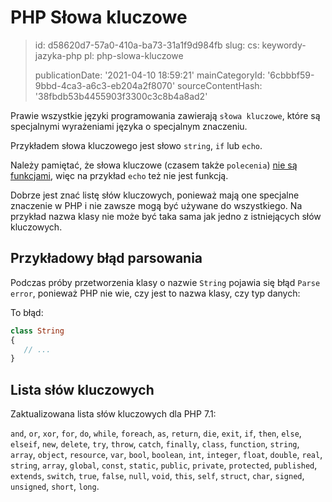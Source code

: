 PHP Słowa kluczowe
==================

> id: d58620d7-57a0-410a-ba73-31a1f9d984fb
> slug:
> 	cs: keywordy-jazyka-php
> 	pl: php-slowa-kluczowe
> 
> publicationDate: '2021-04-10 18:59:21'
> mainCategoryId: '6cbbbf59-9bbd-4ca3-a6c3-eb204a2f8070'
> sourceContentHash: '38fbdb53b4455903f3300c3c8b4a8ad2'

Prawie wszystkie języki programowania zawierają `słowa kluczowe`, które są specjalnymi wyrażeniami języka o specjalnym znaczeniu.

Przykładem słowa kluczowego jest słowo `string`, `if` lub `echo`.

Należy pamiętać, że słowa kluczowe (czasem także `polecenia`) <a href="/polecenia-i-funkcje">nie są funkcjami</a>, więc na przykład `echo` też nie jest funkcją.

Dobrze jest znać listę słów kluczowych, ponieważ mają one specjalne znaczenie w PHP i nie zawsze mogą być używane do wszystkiego. Na przykład nazwa klasy nie może być taka sama jak jedno z istniejących słów kluczowych.

Przykładowy błąd parsowania
-------------------

Podczas próby przetworzenia klasy o nazwie `String` pojawia się błąd `Parse error`, ponieważ PHP nie wie, czy jest to nazwa klasy, czy typ danych:

To błąd:

```php
class String
{
   // ...
}
```

Lista słów kluczowych
-------------------

Zaktualizowana lista słów kluczowych dla PHP 7.1:

`and`, `or`, `xor`, `for`, `do`, `while`, `foreach`, `as`, `return`, `die`, `exit`, `if`, `then`, `else`, `elseif`, `new`, `delete`, `try`, `throw`, `catch`, `finally`, `class`, `function`, `string`, `array`, `object`, `resource`, `var`, `bool`, `boolean`, `int`, `integer`, `float`, `double`, `real`, `string`, `array`, `global`, `const`, `static`, `public`, `private`, `protected`, `published`, `extends`, `switch`, `true`, `false`, `null`, `void`, `this`, `self`, `struct`, `char`, `signed`, `unsigned`, `short`, `long`.
